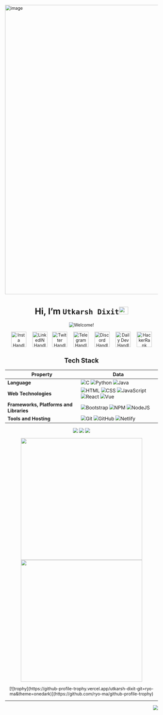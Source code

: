 <a href="https://utkarsh-dixit-git.github.io/utkarshdixit/"><img width="950" alt="image" src="https://user-images.githubusercontent.com/88888678/190910661-6926646e-1dd9-496e-9d5c-3dbf6dede706.png">
</a>

<div align="center">
  
# Hi, I’m `Utkarsh Dixit`<img src="https://user-images.githubusercontent.com/1303154/88677602-1635ba80-d120-11ea-84d8-d263ba5fc3c0.gif" width="30px" height='25px'>
<img src="https://readme-typing-svg.herokuapp.com?color=%38b000&size=20&multiline=true&width=515&lines=Welcome+to+my+Github+Profile!+Let's+Connect+🌟" alt="Welcome!"/>

<a  href="http://www.instagram.com/devutkarshdixit"><img src="https://user-images.githubusercontent.com/88888678/172891760-6e375560-620c-4af2-b3a1-c80f60cbb8c3.png" width="50" alt="Insta Handle"/></a> &nbsp; &nbsp;
<a href="https://www.linkedin.com/in/utkarsh--dixit"><img src="https://user-images.githubusercontent.com/88888678/172894710-760433d2-7e10-45d9-b4be-0b5cc451487b.png" width="50" alt="LinkedIN Handle"/></a>&nbsp; &nbsp;
<a href="https://twitter.com/DevUtkarshDixit"><img src="https://user-images.githubusercontent.com/88888678/172897171-14919cb0-6602-4433-bbdc-1fbfa3c66171.png" width="50" alt="Twitter Handle"/></a> &nbsp; &nbsp;
<a href="https://t.me/DevUtkarshDixit"><img src="https://user-images.githubusercontent.com/88888678/180679514-8f1fcc3b-ca6c-4265-b009-b5605f977c3b.png" width="50" alt="Telegram Handle"/></a> &nbsp; &nbsp;
<a href="https://discord.com/channels/Utkarsh#2496"><img src="https://user-images.githubusercontent.com/88888678/172901330-21f66851-a87e-4bf5-893f-8013d82f2b36.png" width="50" alt="Discord Handle"/></a> &nbsp; &nbsp;
<a href="https://app.daily.dev/utkarshdixit"><img src="https://user-images.githubusercontent.com/88888678/172901880-d1892233-31ae-4775-b57b-09ef0f552597.png" width="50" alt="Daily Dev Handle"/></a> &nbsp; &nbsp;
<a href="https://www.hackerrank.com/utkarshdixit"><img src="https://user-images.githubusercontent.com/88888678/184520572-d2c76b03-821f-47fa-b070-8b5d6f3b127e.png" width="50" alt="HackerRank Handle"/></a> <br>

## Tech Stack

Property | Data
--- | --- 
**Language** | ![C](https://img.shields.io/badge/-C-05122A?style=flat&logo=C&logoColor=00599C) ![Python](https://img.shields.io/badge/-Python-05122A?style=flat&logo=python&logoColor=ffdd54) ![Java](https://img.shields.io/badge/-Java-05122A?style=flat&logo=java&logoColor=%23F7DF1E)
**Web Technologies**  | ![HTML](https://img.shields.io/badge/-HTML-05122A?style=flat&logo=HTML5) ![CSS](https://img.shields.io/badge/-CSS-05122A?style=flat&logo=CSS3&logoColor=1572B6) ![JavaScript](https://img.shields.io/badge/-JavaScript-05122A?style=flat&logo=javascript) ![React](https://img.shields.io/badge/-React-05122A?style=flat&logo=react) ![Vue](https://img.shields.io/badge/-Vue.js-05122A?logo=vue.js)
**Frameworks, Platforms and Libraries** | ![Bootstrap](https://img.shields.io/badge/-Bootstrap-05122A?style=flat&logo=bootstrap&logoColor=563D7C) ![NPM](https://img.shields.io/badge/-NPM-05122A?style=flat&logo=npm&logoColor=white) ![NodeJS](https://img.shields.io/badge/-node.js-05122A?style=flat&logo=node.js&logoColor=6DA55F)
**Tools and Hosting**  | ![Git](https://img.shields.io/badge/-Git-05122A?style=flat&logo=git) ![GitHub](https://img.shields.io/badge/-GitHub-05122A?style=flat&logo=github) ![Netlify](https://img.shields.io/badge/-Netlify-05122A?style=flat&logo=Netlify)

![](https://img.shields.io/github/commit-activity/m/utkarsh-dixit-git/utkarsh-dixit-git?style=for-the-badge)
![](https://img.shields.io/github/last-commit/utkarsh-dixit-git/utkarsh-dixit-git?style=for-the-badge)
![](https://komarev.com/ghpvc/?username=utkarsh-dixit-git&label=Profile%20views&color=f4a261&style=for-the-badge)
  
<p align = "center">
  <img src = "https://github-readme-stats.vercel.app/api?username=utkarsh-dixit-git&theme=dark&hide_border=true" width = 400>
  <img src = "https://github-readme-streak-stats.herokuapp.com?user=utkarsh-dixit-git&theme=dark&hide_border=true" width = 400>
</p>
[![trophy](https://github-profile-trophy.vercel.app/utkarsh-dixit-git=ryo-ma&theme=onedark)](https://github.com/ryo-ma/github-profile-trophy)
</div>

---

<a href="#top"><img src = "https://img.shields.io/badge/Back%20to-Top-brightgreen?style=for-the-badge" align="right"></a>
